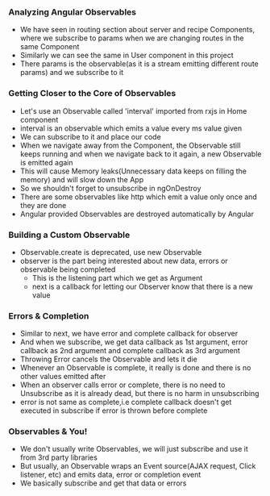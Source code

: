 ### Analyzing Angular Observables

* We have seen in routing section about server and recipe Components, where we subscribe to params when we are changing routes in the same Component
* Similarly we can see the same in User component in this project
* There params is the observable(as it is a stream emitting different route params) and we subscribe to it

### Getting Closer to the Core of Observables

* Let's use an Observable called 'interval' imported from rxjs in Home component
* interval is an observable which emits a value every ms value given
* We can subscribe to it and place our code
* When we navigate away from the Component, the Observable still keeps running and when we navigate back to it again, a new Observable is emitted again
* This will cause Memory leaks(Unnecessary data keeps on filling the memory) and will slow down the App
* So we shouldn't forget to unsubscribe in ngOnDestroy
* There are some observables like http which emit a value only once and they are done
* Angular provided Observables are destroyed automatically by Angular

### Building a Custom Observable

* Observable.create is deprecated, use new Observable
* observer is the part being interested about new data, errors or observable being completed
  * This is the listening part which we get as Argument
  * next is a callback for letting our Observer know that there is a new value

### Errors & Completion

* Similar to next, we have error and complete callback for observer
* And when we subscribe, we get data callback as 1st argument, error callback as 2nd argument and complete callback as 3rd argument
* Throwing Error cancels the Observable and lets it die
* Whenever an Observable is complete, it really is done and there is no other values emitted after
* When an observer calls error or complete, there is no need to Unsubscribe as it is already dead, but there is no harm in unsubscribing
* error is not same as complete,i.e complete callback doesn't get executed in subscribe if error is thrown before complete

### Observables & You!

* We don't usually write Observables, we will just subscribe and use it from 3rd party libraries
* But usually, an Observable wraps an Event source(AJAX request, Click listener, etc) and emits data, error or completion event
* We basically subscribe and get that data or errors